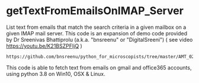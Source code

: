 # getTextFromEmailsOnIMAP_Server
List text from emails that match the search criteria in a given mailbox on a given IMAP mail server.
This code is an expansion of demo code provided by Dr Sreenivas Bhattiprolu (a.k.a. "bnsreenu" or "DigitalSreeni") ( see video https://youtu.be/K21BSZPFIjQ )
```
https://github.com/bnsreenu/python_for_microscopists/tree/master/AMT_02_extract_gmails_from_a_user
```
This code is able to fetch text from emails on gmail and office365 accounts, using python 3.8
on Win10, OSX & Linux.
